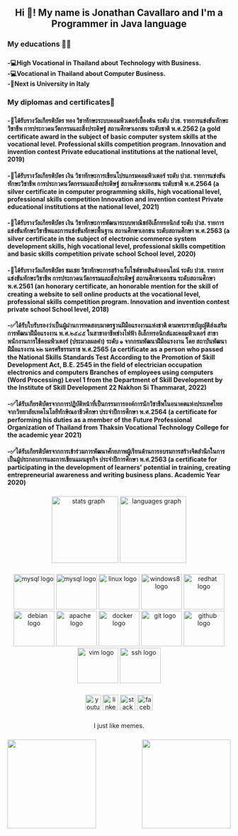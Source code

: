 <br clear="both">

<h2 align="center">Hi 👋! My name is Jonathan Cavallaro and I'm a Programmer in Java language</h2>

###

<h3 align="left">My educations 🧑‍🎓</h3>

###

<h4 align="left">-💻High Vocational in Thailand about Technology with Business.<br>-💻Vocational in Thailand about Computer Business.<br>-🚀Next is University in Italy</h4>

###

<h3 align="left">My diplomas and certificates📜</h3>

###

<h4 align="left">-🥇ได้รับรางวัลเกียรติบัตร ทอง วิชาทักษะระบบคอมพิวเตอร์เบื้องต้น ระดับ ปวช. รายการแข่งขันทักษะวิชาชีพ การประกวดนวัตกรรมและสิ่งประดิษฐ์ สถานศึกษาเอกชน ระดับชาติ พ.ศ.2562 (a gold certificate award in the subject of basic computer system skills at the vocational level. Professional skills competition program. Innovation and invention contest Private educational institutions at the national level, 2019)</h4>
<h4 align="left">-🥈ได้รับรางวัลเกียรติบัตร เงิน วิชาทักษะการเขียนโปรแกรมคอมพิวเตอร์ ระดับ ปวส. รายการแข่งขันทักษะวิชาชีพ การประกวดนวัตกรรมและสิ่งประดิษฐ์ สถานศึกษาเอกชน ระดับชาติ พ.ศ.2564 (a silver certificate in computer programming skills, high vocational level, professional skills competition Innovation and invention contest Private educational institutions at the national level, 2021)</h4>
<h4 align="left">-🥈ได้รับรางวัลเกียรติบัตร เงิน วิชาทักษะการพัฒนาระบบพาณิชย์อิเล็กทรอนิกส์ ระดับ ปวส. รายการแข่งขันทักษะวิชาชีพและการแข่งขันทักษะพื้นฐาน สถานศึกษาเอกชน ระดับสถานศึกษา พ.ศ.2563 (a silver certificate in the subject of electronic commerce system development skills, high vocational level, professional skills competition and basic skills competition private school School level, 2020)</h4>
<h4 align="left">-👏ได้รับรางวัลเกียรติบัตร ชมเชย วิชาทักษะการสร้างเว็บไซต์ขายสินค้าออนไลน์ ระดับ ปวช. รายการแข่งขันทักษะวิชาชีพ การประกวดนวัตกรรมและสิ่งประดิษฐ์ สถานศึกษาเอกชน ระดับสถานศึกษา พ.ศ.2561 (an honorary certificate, an honorable mention for the skill of creating a website to sell online products at the vocational level, professional skills competition program. Innovation and invention contest private school School level, 2018)</h4>
<h4 align="left">-✅ได้รับใบรับรองว่าเป็นผู้ผ่านการทดสอบมาตรฐานฝีมือแรงงานแห่งชาติ ตามพระราชบัญญัติส่งเสริมการพัฒนาฝีมือแรงงาน พ.ศ.๒๕๔๕ ในสาขาอาชีพช่างไฟฟ้า อิเล็กทรอนิกส์และคอมพิวเตอร์ สาขาพนักงานการใช้คอมพิวเตอร์
(ประมวลผลคํา) ระดับ ๑ จากกรมพัฒนาฝีมือแรงงาน โดย สถาบันพัฒนาฝีมือแรงงาน ๒๒ นครศรีธรรมราช พ.ศ.2565 (a certificate as a person who passed the National Skills Standards Test According to the Promotion of Skill Development Act, B.E. 2545 in the field of electrician occupation electronics and computers Branches of employees using computers
(Word Processing) Level 1 from the Department of Skill Development by the Institute of Skill Development 22 Nakhon Si Thammarat, 2022)</h4>
<h4 align="left">-✅ได้รับเกียรติบัตรจากการปฏิบัติหน้าที่เป็นกรรมการองค์การนักวิชาชีพในอนาคตแห่งประเทศไทย จากวิทยาลัยเทคโนโลยีทักษิณอาชีวศึกษา ประจำปีการศึกษา พ.ศ.2564 (a certificate for performing his duties as a member of the Future Professional Organization of Thailand from Thaksin Vocational Technology College for the academic year 2021)</h4>
<h4 align="left">-✅ได้รับเกียรติบัตรจากการเข้าร่วมการพัฒนาศักยภาพผู้เรียนด้านการอบรมการสร้างจิตสำนึกในการเป็นผู้ประกอบการและการเขียนแผนธุรกิจ ประจำปีการศึกษา พ.ศ.2563 (a certificate for participating in the development of learners' potential in training, creating entrepreneurial awareness and writing business plans. Academic Year 2020)</h4>

###

<div align="center">
  <img src="https://github-readme-stats.vercel.app/api?hide_title=false&hide_rank=false&show_icons=true&include_all_commits=true&count_private=true&disable_animations=false&theme=merko&locale=en&hide_border=false&username=jonathanAcc" height="150" alt="stats graph"  />
  <img src="https://github-readme-stats.vercel.app/api/top-langs?locale=en&hide_title=false&layout=compact&card_width=320&langs_count=8&theme=merko&hide_border=false&username=jonathanAcc" height="150" alt="languages graph"  />
</div>

###

<div align="center">
  <img src="https://cdn.jsdelivr.net/gh/devicons/devicon/icons/java/java-original.svg" height="80" width="92" alt="mysql logo"  />
  <img src="https://cdn.jsdelivr.net/gh/devicons/devicon/icons/mysql/mysql-original.svg" height="80" width="92" alt="mysql logo"  />
  <img src="https://cdn.jsdelivr.net/gh/devicons/devicon/icons/linux/linux-original.svg" height="80" width="92" alt="linux logo"  />
  <img src="https://cdn.jsdelivr.net/gh/devicons/devicon/icons/windows8/windows8-original.svg" height="80" width="92" alt="windows8 logo"  />
  <img src="https://cdn.jsdelivr.net/gh/devicons/devicon/icons/redhat/redhat-original.svg" height="80" width="92" alt="redhat logo"  />
  <img src="https://cdn.jsdelivr.net/gh/devicons/devicon/icons/debian/debian-original.svg" height="80" width="92" alt="debian logo"  />
  <img src="https://cdn.jsdelivr.net/gh/devicons/devicon/icons/apache/apache-original.svg" height="80" width="92" alt="apache logo"  />
  <img src="https://cdn.jsdelivr.net/gh/devicons/devicon/icons/docker/docker-original.svg" height="80" width="92" alt="docker logo"  />
  <img src="https://cdn.jsdelivr.net/gh/devicons/devicon/icons/git/git-original.svg" height="80" width="92" alt="git logo"  />
  <img src="https://cdn.jsdelivr.net/gh/devicons/devicon/icons/github/github-original.svg" height="80" width="92" alt="github logo"  />
  <img src="https://cdn.jsdelivr.net/gh/devicons/devicon/icons/vim/vim-original.svg" height="80" width="92" alt="vim logo"  />
  <img src="https://cdn.jsdelivr.net/gh/devicons/devicon/icons/ssh/ssh-original.svg" height="80" width="92" alt="ssh logo"  />
</div>

###

<div align="center">
  <a href="https://www.youtube.com/channel/UCis7Z7TADm-q6xIyxgbzPkQ"><img src="https://img.shields.io/static/v1?message=Youtube&logo=youtube&label=&color=FF0000&logoColor=white&labelColor=&style=for-the-badge" height="35" alt="youtube logo"  /></a>
  <a href="https://www.linkedin.com/in/jonathan-cavallaro-5b7110254/"><img src="https://img.shields.io/static/v1?message=LinkedIn&logo=linkedin&label=&color=0077B5&logoColor=white&labelColor=&style=for-the-badge" height="35" alt="linkedin logo"  /></a>
  <a href="https://stackoverflow.com/users/20264096/jonathan-cavallaro"><img src="https://img.shields.io/static/v1?message=Stackoverflow&logo=stackoverflow&label=&color=FE7A16&logoColor=white&labelColor=&style=for-the-badge" height="35" alt="stackoverflow logo"  /></a>
  <a href="https://www.facebook.com/DEVJOEHACKING"><img src="https://img.shields.io/static/v1?message=Facebook&logo=facebook&label=&color=1877F2&logoColor=white&labelColor=&style=for-the-badge" height="35" alt="facebook logo"  /></a>
  
</div>

###

<p align="center">I just like memes.</p>

###



###

<img align="left" height="200" src="https://media.giphy.com/media/eCqFYAVjjDksg/giphy.gif"  />

###

<img align="right" height="200" src="https://media.giphy.com/media/UqxVRm1IaaIGk/giphy.gif"  />

###

###


###
